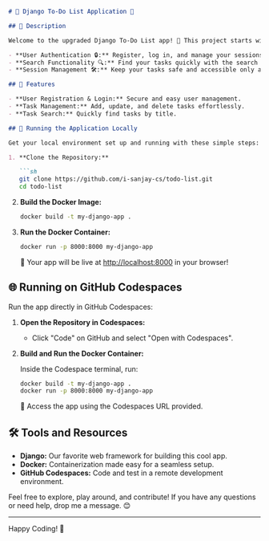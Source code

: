 ```markdown
# 🎉 Django To-Do List Application 🚀

## 📜 Description

Welcome to the upgraded Django To-Do List app! 🎨 This project starts with an open-source Django to-do list app and adds some exciting features:

- **User Authentication 🔒:** Register, log in, and manage your sessions.
- **Search Functionality 🔍:** Find your tasks quickly with the search feature.
- **Session Management 🛠️:** Keep your tasks safe and accessible only after logging in.

## 🌟 Features

- **User Registration & Login:** Secure and easy user management.
- **Task Management:** Add, update, and delete tasks effortlessly.
- **Task Search:** Quickly find tasks by title.

## 🚀 Running the Application Locally

Get your local environment set up and running with these simple steps:

1. **Clone the Repository:**

   ```sh
   git clone https://github.com/i-sanjay-cs/todo-list.git
   cd todo-list
   ```

2. **Build the Docker Image:**

   ```sh
   docker build -t my-django-app .
   ```

3. **Run the Docker Container:**

   ```sh
   docker run -p 8000:8000 my-django-app
   ```

   🎉 Your app will be live at [http://localhost:8000](http://localhost:8000) in your browser!

## 🌐 Running on GitHub Codespaces

Run the app directly in GitHub Codespaces:

1. **Open the Repository in Codespaces:**
   - Click "Code" on GitHub and select "Open with Codespaces".

2. **Build and Run the Docker Container:**

   Inside the Codespace terminal, run:

   ```sh
   docker build -t my-django-app .
   docker run -p 8000:8000 my-django-app
   ```

   🚀 Access the app using the Codespaces URL provided.



## 🛠️ Tools and Resources

- **Django:** Our favorite web framework for building this cool app.
- **Docker:** Containerization made easy for a seamless setup.
- **GitHub Codespaces:** Code and test in a remote development environment.

Feel free to explore, play around, and contribute! If you have any questions or need help, drop me a message. 😊

---

Happy Coding! 🎉
```

